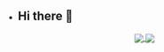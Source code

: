 - ## Hi there 👋

<p align="center">
	<a href="https://github.com/anuraghazra/github-readme-stats" />
	<img align="center" src="https://github-readme-stats.vercel.app/api?username=ysx93698" />
	<a href="https://github.com/anuraghazra/github-readme-stats" />
	<img align="center" src="https://github-readme-stats.vercel.app/api/top-langs/?username=ysx93698" />
</p>



<!--
  Connect with me:

<p align="center">
	<a href="https://gitee.com/ysx93698">
		Gitee
	</a>
</p>

-->


  <!--
  **ysx93698/ysx93698** is a ✨ _special_ ✨ repository because its `README.md` (this file) appears on your GitHub profile.

  Here are some ideas to get you started:

  - 🔭 I’m currently working on ...
  - 🌱 I’m currently learning ...
  - 👯 I’m looking to collaborate on ...
  - 🤔 I’m looking for help with ...
  - 💬 Ask me about ...
  - 📫 How to reach me: ...
  - 😄 Pronouns: ...
  - ⚡ Fun fact: ...
    -->
